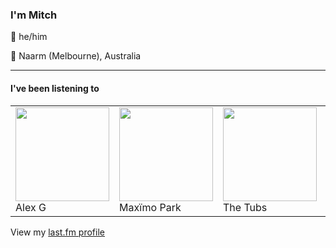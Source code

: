 <article><h3>I&#x27;m Mitch</h3><section><p>👨 he/him</p><p>📍 Naarm (Melbourne), Australia</p></section><hr/><section><h4>I&#x27;ve been listening to</h4><table><tbody><td><img src="https://lastfm.freetls.fastly.net/i/u/174s/0b8520054cfd8af493b44a8bed0a2361.png" height="150px" alt="" role="presentation"/><br/>Alex G</td><td><img src="https://lastfm.freetls.fastly.net/i/u/174s/d6f5fc02bf9c4e1b84a9554e5576a9d4.png" height="150px" alt="" role="presentation"/><br/>Maxïmo Park</td><td><img src="https://lastfm.freetls.fastly.net/i/u/174s/f4897a49dbf0568b701ced23b2acf5e0.png" height="150px" alt="" role="presentation"/><br/>The Tubs</td><td><img src="https://lastfm.freetls.fastly.net/i/u/174s/1667d6de25bedd0f12390c468b8643e5.png" height="150px" alt="" role="presentation"/><br/>Ex-Vöid</td><td><img src="https://lastfm.freetls.fastly.net/i/u/174s/32cc29a46e5eaa731a94b8c629533bba.png" height="150px" alt="" role="presentation"/><br/>Wet Leg</td></tbody></table><span>View my <a href="https://www.last.fm/user/my-slab">last.fm profile</a></span></section></article>